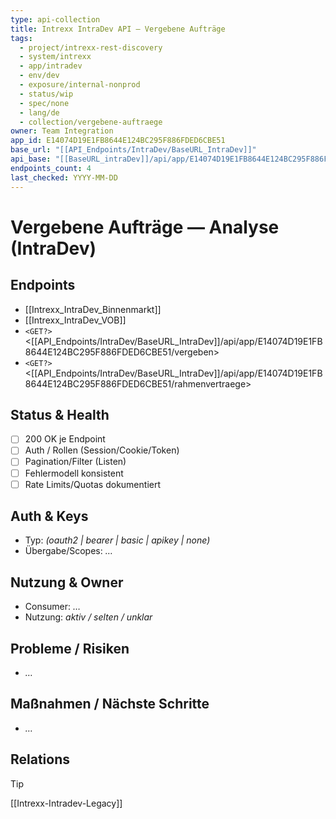 ```yaml
---
type: api-collection
title: Intrexx IntraDev API — Vergebene Aufträge
tags:
  - project/intrexx-rest-discovery
  - system/intrexx
  - app/intradev
  - env/dev
  - exposure/internal-nonprod
  - status/wip
  - spec/none
  - lang/de
  - collection/vergebene-auftraege
owner: Team Integration
app_id: E14074D19E1FB8644E124BC295F886FDED6CBE51
base_url: "[[API_Endpoints/IntraDev/BaseURL_IntraDev]]"
api_base: "[[BaseURL_intraDev]]/api/app/E14074D19E1FB8644E124BC295F886FDED6CBE51"
endpoints_count: 4
last_checked: YYYY-MM-DD
---
```


# Vergebene Aufträge — Analyse (IntraDev)

## Endpoints
- [[Intrexx_IntraDev_Binnenmarkt]]
- [[Intrexx_IntraDev_VOB]]
- `<GET?>` <[[API_Endpoints/IntraDev/BaseURL_IntraDev]]/api/app/E14074D19E1FB8644E124BC295F886FDED6CBE51/vergeben>
- `<GET?>` <[[API_Endpoints/IntraDev/BaseURL_IntraDev]]/api/app/E14074D19E1FB8644E124BC295F886FDED6CBE51/rahmenvertraege>

## Status & Health
- [ ] 200 OK je Endpoint
- [ ] Auth / Rollen (Session/Cookie/Token)
- [ ] Pagination/Filter (Listen)
- [ ] Fehlermodell konsistent
- [ ] Rate Limits/Quotas dokumentiert

## Auth & Keys
- Typ: _(oauth2 | bearer | basic | apikey | none)_  
- Übergabe/Scopes: _…_

## Nutzung & Owner
- Consumer: _…_  
- Nutzung: _aktiv / selten / unklar_

## Probleme / Risiken
- _…_

## Maßnahmen / Nächste Schritte
- _…_

## Relations
> [!tip]
> [[Intrexx-Intradev-Legacy]]
